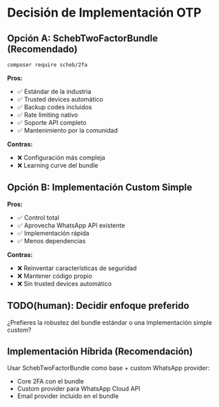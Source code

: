 # Decisión de Implementación OTP

## Opción A: SchebTwoFactorBundle (Recomendado)
```bash
composer require scheb/2fa
```

**Pros:**
- ✅ Estándar de la industria
- ✅ Trusted devices automático
- ✅ Backup codes incluidos
- ✅ Rate limiting nativo
- ✅ Soporte API completo
- ✅ Mantenimiento por la comunidad

**Contras:**
- ❌ Configuración más compleja
- ❌ Learning curve del bundle

## Opción B: Implementación Custom Simple

**Pros:**
- ✅ Control total
- ✅ Aprovecha WhatsApp API existente
- ✅ Implementación rápida
- ✅ Menos dependencias

**Contras:**
- ❌ Reinventar características de seguridad
- ❌ Mantener código propio
- ❌ Sin trusted devices automático

## TODO(human): Decidir enfoque preferido

¿Prefieres la robustez del bundle estándar o una implementación simple custom?

## Implementación Híbrida (Recomendación)
Usar SchebTwoFactorBundle como base + custom WhatsApp provider:
- Core 2FA con el bundle
- Custom provider para WhatsApp Cloud API
- Email provider incluido en el bundle